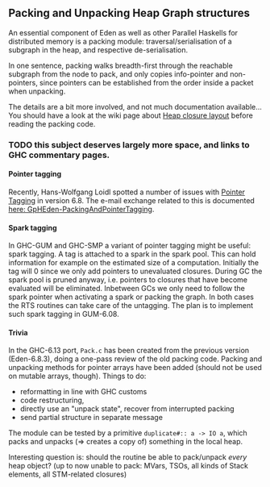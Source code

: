 ## Packing and Unpacking Heap Graph structures


An essential component of Eden as well as other Parallel Haskells for distributed memory is a packing module: traversal/serialisation of a subgraph in the heap, and respective de-serialisation.


In one sentence, packing walks breadth-first through the reachable subgraph from the node to pack, and only copies info-pointer and non-pointers, since pointers can be established from the order inside a packet when unpacking.


The details are a bit more involved, and not much documentation available... 
You should have a look at the wiki page about [Heap closure layout](commentary/rts/storage/heap-objects) before reading the packing code.

### TODO this subject deserves largely more space, and links to GHC commentary pages.

#### Pointer tagging


Recently, Hans-Wolfgang Loidl spotted a number of issues with [Pointer Tagging](commentary/rts/haskell-execution/pointer-tagging) in version 6.8.
The e-mail exchange related to this is documented [here: GpHEden-PackingAndPointerTagging](gp-h-eden/packing-and-pointer-tagging).

#### Spark tagging


In GHC-GUM and GHC-SMP a variant of pointer tagging might be useful: spark tagging.
A tag is attached to a spark in the spark pool. This can hold information for example
on the estimated size of a computation. Initially the tag will 0 since we only add pointers
to unevaluated closures. During GC the spark pool is pruned anyway, i.e. pointers to closures
that have become evaluated will be eliminated. Inbetween GCs we only need to follow the spark
pointer when activating a spark or packing the graph. In both cases the RTS routines can 
take care of the untagging.
The plan is to implement such spark tagging in GUM-6.08.

#### Trivia


In the GHC-6.13 port, `Pack.c` has been created from the previous version (Eden-6.8.3), doing a one-pass review of the old packing code. Packing and unpacking methods for pointer arrays have been added (should not be used on mutable arrays, though). 
Things to do:

- reformatting in line with GHC customs
- code restructuring,
- directly use an "unpack state", recover from interrupted packing 
- send partial structure in separate message


The module can be tested by a primitive `duplicate#:: a -> IO a`, which  packs and unpacks (=\> creates a copy of) something in the local heap.


Interesting question is: should the routine be able to pack/unpack _every_ heap object? 
(up to now unable to pack: MVars,  TSOs, all kinds of Stack elements, all STM-related closures)
